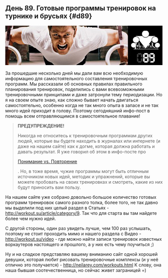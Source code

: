 ## День 89. Готовые программы тренировок на турнике и брусьях {#d89}

![](src/img/89.jpg)

За прошедшие несколько дней мы дали вам всю необходимую информацию для самостоятельного составления тренировочных программ. Мы рассказали об основных правилах правильного планирования тренировок, поделились с вами всевозможными тренировочными принципами и даже затронули тему периодизации. Но я на своем опыте знаю, как сложно бывает начать двигаться самостоятельно, особенно когда не так много опыта в запасе и не так много идей приходит в голову. Поэтому сегодняшний инфо-пост в помощь всем отправляющимся в самостоятельное плавание!
> **ПРЕДУПРЕЖДЕНИЕ!**
>
> Никогда не относитесь к тренировочным программам других людей, которые вы будете находить в журналах или интернете (и даже на нашем сайте) как к догме, которая должна работать и давать результат. Я уже говорил об этом в инфо-посте про
>
> [Понимание vs. Повторение](#d36)
>
> . Но, в тоже время, чужие программы могут быть отличным источником новых идей, методик и упражнений, которые вы можете пробовать на своих тренировках и смотреть, какие из них будут приносить вам пользу.

На нашем сайте уже собрано довольно большое количество готовых программ тренировок самого разного толка, более того, не так давно мы выделили под них целый раздел в Статьях - <http://workout.su/article/category/9>. Так что для старта вы там найдете более чем нужно идей. 

С другой стороны, один раз увидеть лучше, чем 100 раз услышать, поэтому не стоит проходить мимо и нашего раздела с Видео - <http://workout.su/video> - где можно найти записи тренировок известных воркаутеров настоящего и прошлого, а у них есть чему поучиться ;) 

Ну и на сладкое представляю вашему вниманию сайт одной хорошей девушки, которая любит рисовать тренировочные комплексы (и у неё отлично это получается) - <http://neilarey.com/workouts.html> К слову, она наша бывшая соотечественница, но сейчас живет заграницей =) 

